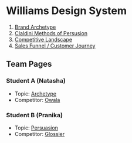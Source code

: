 # Williams Design System

1. [Brand Archetype](archetype.md)
2. [CIaldini Methods of Persusion](cialdini.md)
3. [Competitive Landscape](competitive_landscape.md)
4. [Sales Funnel / Customer Journey](sales_funnel.md)

## Team Pages

### Student A (Natasha)
- Topic: [Archetype](archetype.md) 
- Competitor: [Owala](owala.md)

### Student B (Pranika)
- Topic: [Persuasion](cialdini.md)
- Competitor: [Glossier](cialdini_competitor.md)
